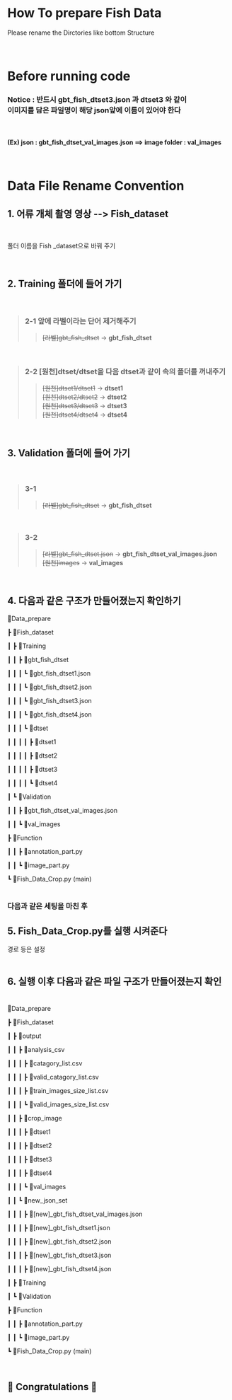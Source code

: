 # How To prepare Fish Data <br/>
Please rename the Dirctories like bottom Structure <br/><br/><br/>

# Before running code

### Notice : 반드시 gbt_fish_dtset3.json 과 dtset3 와 같이 <br/> 이미지를 담은 파일명이 해당 json앞에 이름이 있어야 한다
<br/> 

#### (Ex) json : gbt_fish_dtset_val_images.json ==>  image folder : val_images <br/><br/><br/>


# Data File Rename Convention

## 1. 어류 개체 촬영 영상 --> Fish_dataset

<br/>

폴더 이름을 Fish _dataset으로 바꿔 주기

<br/>


## 2. Training 폴더에 들어 가기

<br/>

>### 2-1 앞에 라벨이라는 단어 제거해주기 <br/>  
>>~~[라벨]gbt_fish_dtset~~ -> **gbt_fish_dtset**

<br/>

>### 2-2 [원천]dtset/dtset을 다음 dtset과 같이 속의 폴더를 꺼내주기 <br/> 
>>~~[원천]dtset1/dtset1~~ -> **dtset1** <br/> 
>>~~[원천]dtset2/dtset2~~ -> **dtset2** <br/> 
>>~~[원천]dtset3/dtset3~~ -> **dtset3** <br/> 
>>~~[원천]dtset4/dtset4~~ -> **dtset4** <br/>

<br/>

## 3. Validation 폴더에 들어 가기

<br/>

>### 3-1 <br/>  
>>~~[라벨]gbt_fish_dtset~~ -> **gbt_fish_dtset**

<br/>

>### 3-2 <br/> 
>>~~[라벨]gbt_fish_dtset.json~~ -> **gbt_fish_dtset_val_images.json** <br/>
>>~~[원천]images~~ -> **val_images** <br/> 



<br/> 

## 4. 다음과 같은 구조가 만들어졌는지 확인하기

📂Data_prepare

┣ 📂Fish_dataset

┃ ┣ 📂Training

┃ ┃ ┣ 📂gbt_fish_dtset

┃ ┃ ┃ ┗ 📜gbt_fish_dtset1.json

┃ ┃ ┃ ┗ 📜gbt_fish_dtset2.json

┃ ┃ ┃ ┗ 📜gbt_fish_dtset3.json

┃ ┃ ┃ ┗ 📜gbt_fish_dtset4.json

┃ ┃ ┃ ┗ 📂dtset

┃ ┃ ┃ ┃ ┣ 📂dtset1

┃ ┃ ┃ ┃ ┣ 📂dtset2

┃ ┃ ┃ ┃ ┣ 📂dtset3

┃ ┃ ┃ ┃ ┗ 📂dtset4

┃ ┗ 📂Validation

┃ ┃ ┣ 📜gbt_fish_dtset_val_images.json

┃ ┃ ┗ 📂val_images

┣ 📂Function

┃ ┃ ┣ 📜annotation_part.py

┃ ┃ ┗ 📜image_part.py

┗ 📜Fish_Data_Crop.py (main)
<br/> 
<br/> 


### 다음과 같은 세팅을 마친 후

## 5. Fish_Data_Crop.py를 실행 시켜준다 
경로 등은 설정
<br/> 
<br/> 

## 6. 실행 이후 다음과 같은 파일 구조가 만들어졌는지 확인

# 

📂Data_prepare

┣ 📂Fish_dataset

┃ ┣ 📂output

┃ ┃ ┣ 📂analysis_csv

┃ ┃ ┃ ┣ 📗catagory_list.csv

┃ ┃ ┃ ┣ 📗valid_catagory_list.csv

┃ ┃ ┃ ┣ 📗train_images_size_list.csv

┃ ┃ ┃ ┗ 📗valid_images_size_list.csv

┃ ┃ ┣ 📂crop_image

┃ ┃ ┃ ┣ 📂dtset1

┃ ┃ ┃ ┣ 📂dtset2

┃ ┃ ┃ ┣ 📂dtset3

┃ ┃ ┃ ┣ 📂dtset4

┃ ┃ ┃ ┗ 📂val_images

┃ ┃ ┗ 📂new_json_set

┃ ┃ ┃ ┣ 📜[new]_gbt_fish_dtset_val_images.json

┃ ┃ ┃ ┣ 📜[new]_gbt_fish_dtset1.json

┃ ┃ ┃ ┣ 📜[new]_gbt_fish_dtset2.json

┃ ┃ ┃ ┣ 📜[new]_gbt_fish_dtset3.json

┃ ┃ ┃ ┣ 📜[new]_gbt_fish_dtset4.json

┃ ┣ 📂Training

┃ ┗ 📂Validation

┣ 📂Function

┃ ┃ ┣ 📜annotation_part.py

┃ ┃ ┗ 📜image_part.py

┗ 📜Fish_Data_Crop.py (main)

</br>

## 🎉 Congratulations 🎉